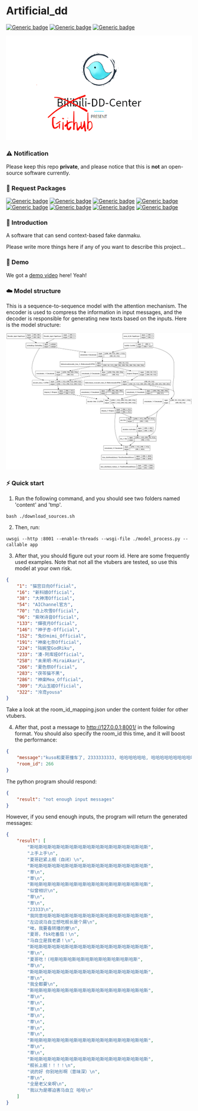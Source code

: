 # Artificial_dd

[![Generic badge](https://img.shields.io/badge/Tensorflow-keras-<COLOR>.svg)](https://shields.io/) 
[![Generic badge](https://img.shields.io/badge/github-dd_center-<COLOR>.svg)](https://shields.io/)
[![Generic badge](https://img.shields.io/badge/Beam-search-<COLOR>.svg)](https://shields.io/)
<p>
    <img src="model_picture/dd_center.png"/>
</p>

### ⚠️ Notification

Please keep this repo **private**, and please notice that this is **not** an open-source software currently. 

### 🌲 Request Packages

[![Generic badge](https://img.shields.io/badge/gdown-orange.svg)](https://shields.io/)
[![Generic badge](https://img.shields.io/badge/keras-red.svg)](https://shields.io/)
[![Generic badge](https://img.shields.io/badge/numpy-blue.svg)](https://shields.io/)
[![Generic badge](https://img.shields.io/badge/scipy-blueviolet.svg)](https://shields.io/)
[![Generic badge](https://img.shields.io/badge/tqdm-lightgrey.svg)](https://shields.io/)
[![Generic badge](https://img.shields.io/badge/jieba-ff69b4.svg)](https://shields.io/)
[![Generic badge](https://img.shields.io/badge/flask-success.svg)](https://shields.io/)
[![Generic badge](https://img.shields.io/badge/uwsgi-yellow.svg)](https://shields.io/)
### 📃 Introduction

A software that can send context-based fake danmaku. 

Please write more things here if any of you want to describe this project...

### 🎉 Demo

We got a [demo video](https://pan.baidu.com/s/18Pkr_VAEnXuME-NMG7HMdQ) here! Yeah!

### ☁️ Model structure

This is a sequence-to-sequence model with the attention mechanism. The encoder is used to compress the information in input messages, and the decoder is responsible for generating new texts based on the inputs. Here is the model structure:

<p>
    <img src="model_picture/model.png"/>
</p>

### ⚡️ Quick start

1. Run the following command, and you should see two folders named 'content' and 'tmp'.
```
bash ./download_sources.sh
```
2. Then, run:
```
uwsgi --http :8001 --enable-threads --wsgi-file ./model_process.py --callable app
```
3. After that, you should figure out your room id. Here are some frequently used examples. Note that not all the vtubers are tested, so use this model at your own risk.
```json
{
    "1": "猫宫日向Official",
    "16": "新科娘Official",
    "38": "大神澪Official",
    "54": "AIChannel官方",
    "70": "白上吹雪Official",
    "96": "紫咲诗音Official",
    "133": "輝夜月Official",
    "146": "神子杏-Official",
    "152": "兔纱mimi_Official",
    "191": "神楽七奈Official",
    "224": "陆婉莹GodRiku",
    "233": "湊-阿库娅Official",
    "258": "未来明-MiraiAkari",
    "266": "夏色祭Official",
    "283": "茯苓猫不黑",
    "286": "神楽Mea_Official",
    "309": "犬山玉姬Official",
    "322": "泠鸢yousa"
}
```
Take a look at the room_id_mapping.json under the content folder for other vtubers.

4. After that, post a message to http://127.0.0.1:8001/ in the following format. You should also specify the room_id this time, and it will boost the performance:
```json
{
    "message":"kuso和夏哥撞车了, 2333333333, 哈哈哈哈哈哈, 哈哈哈哈哈哈哈哈哈哈哈", 
    "room_id": 266
}
```
The python program should respond:
```json
{
    "result": "not enough input messages"
}
```
However, if you send enough inputs, the program will return the generated messages:
```json
{
    "result": [
        "斯哈斯哈斯哈斯哈斯哈斯哈斯哈斯哈斯哈斯哈斯哈斯哈斯哈斯",
        "上手上手\n",
        "夏哥赶紧上舰（自闭）\n",
        "斯哈斯哈斯哈斯哈斯哈斯哈斯哈斯哈斯哈斯哈斯哈斯哈斯哈斯",
        "草\n",
        "草\n",
        "斯哈斯哈斯哈斯哈斯哈斯哈斯哈斯哈斯哈斯哈斯哈斯哈斯哈斯",
        "似曾相识\n",
        "草\n",
        "草\n",
        "23333\n",
        "我同意哈斯哈斯哈斯哈斯哈斯哈斯哈斯哈斯哈斯哈斯哈斯哈斯",
        "左边说马自立想吃舰长是个屑\n",
        "唉，我要看转播的梗\n",
        "夏哥，fbk吃番茄！\n",
        "马自立是我老婆！\n",
        "斯哈斯哈斯哈斯哈斯哈斯哈斯哈斯哈斯哈斯哈斯哈斯哈斯哈斯",
        "草\n",
        "夏哥吃！(哈斯哈斯哈斯哈斯哈斯哈斯哈斯哈斯哈斯哈斯",
        "草\n",
        "斯哈斯哈斯哈斯哈斯哈斯哈斯哈斯哈斯哈斯哈斯哈斯哈斯哈斯",
        "草\n",
        "我全都要\n",
        "斯哈斯哈斯哈斯哈斯哈斯哈斯哈斯哈斯哈斯哈斯哈斯哈斯哈斯",
        "草\n",
        "草\n",
        "草\n",
        "草\n",
        "草\n",
        "草\n",
        "草\n",
        "斯哈斯哈斯哈斯哈斯哈斯哈斯哈斯哈斯哈斯哈斯哈斯哈斯哈斯",
        "草\n",
        "草\n",
        "斯哈斯哈斯哈斯哈斯哈斯哈斯哈斯哈斯哈斯哈斯哈斯哈斯哈斯",
        "舰长上舰！！！！\n",
        "说的好 你别地形啊（意味深）\n",
        "草\n",
        "全是老父亲啊\n",
        "我以为是哪迫害马自立 哈哈\n"
    ]
}
```
